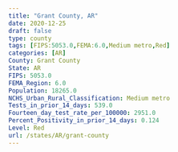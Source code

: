 ```yaml
---
title: "Grant County, AR"
date: 2020-12-25
draft: false
type: county
tags: [FIPS:5053.0,FEMA:6.0,Medium metro,Red]
categories: [AR]
County: Grant County
State: AR
FIPS: 5053.0
FEMA_Region: 6.0
Population: 18265.0
NCHS_Urban_Rural_Classification: Medium metro
Tests_in_prior_14_days: 539.0
Fourteen_day_test_rate_per_100000: 2951.0
Percent_Positivity_in_prior_14_days: 0.124
Level: Red
url: /states/AR/grant-county
---
```



